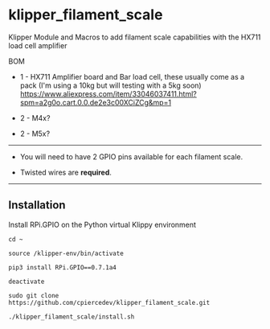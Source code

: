 # klipper_filament_scale
Klipper Module and Macros to add filament scale capabilities with the HX711 load cell amplifier

BOM
- 1 - HX711 Amplifier board and Bar load cell, these usually come as a pack (I'm using a 10kg but will testing with a 5kg soon) https://www.aliexpress.com/item/33046037411.html?spm=a2g0o.cart.0.0.de2e3c00XCiZCg&mp=1

- 2 - M4x?

- 2 - M5x?





---

- You will need to have 2 GPIO pins available for each filament scale.

- Twisted wires are **required**.

--- 

## Installation
Install RPi.GPIO on the Python virtual Klippy environment

```
cd ~

source /klipper-env/bin/activate

pip3 install RPi.GPIO==0.7.1a4

deactivate

sudo git clone https://github.com/cpiercedev/klipper_filament_scale.git

./klipper_filament_scale/install.sh

```




